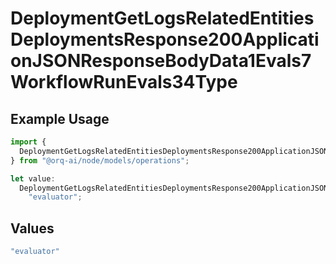 # DeploymentGetLogsRelatedEntitiesDeploymentsResponse200ApplicationJSONResponseBodyData1Evals7WorkflowRunEvals34Type

## Example Usage

```typescript
import {
  DeploymentGetLogsRelatedEntitiesDeploymentsResponse200ApplicationJSONResponseBodyData1Evals7WorkflowRunEvals34Type,
} from "@orq-ai/node/models/operations";

let value:
  DeploymentGetLogsRelatedEntitiesDeploymentsResponse200ApplicationJSONResponseBodyData1Evals7WorkflowRunEvals34Type =
    "evaluator";
```

## Values

```typescript
"evaluator"
```